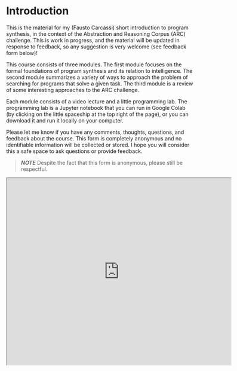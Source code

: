 # Introduction

This is the material for my (Fausto Carcassi) short introduction to program synthesis, in the context of the Abstraction and Reasoning Corpus (ARC) challenge. This is work in progress, and the material will be updated in response to feedback, so any suggestion is very welcome (see feedback form below)!

This course consists of three modules. The first module focuses on the formal foundations of program synthesis and its relation to intelligence. The second module summarizes a variety of ways to approach the problem of searching for programs that solve a given task. The third module is a review of some interesting approaches to the ARC challenge.

Each module consists of a video lecture and a little programming lab. The programming lab is a Jupyter notebook that you can run in Google Colab (by clicking on the little spaceship at the top right of the page), or you can download it and run it locally on your computer. 

Please let me know if you have any comments, thoughts, questions, and feedback about the course. This form is completely anonymous and no identifiable information will be collected or stored. I hope you will consider this a safe space to ask questions or provide feedback.

> **_NOTE_** Despite the fact that this form is anonymous, please still be respectful.

<iframe id="qualtrics-iframe" src="https://uva.fra1.qualtrics.com/jfe/form/SV_eeyyaul3x2iKHLU" height="500px" width="600px"></iframe>

